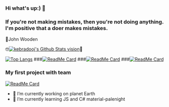 ### Hi what's up:) 👋
<!--
**kebradooj/kebradooj** is a ✨ _special_ ✨ repository because its `README.md` (this file) appears on your GitHub profile. -->
### If you're not making mistakes, then you're not doing anything. I'm positive that a doer makes mistakes.
💬John Wooden

🤓[<img alt="kebradooj's Github Stats vision" src="https://github-readme-stats.vercel.app/api?username=kebradooj&theme=gradient&show_icons=true&hide_border=true">](https://github.com/kebradooj)🍓

[![Top Langs](https://github-readme-stats.vercel.app/api/top-langs/?username=kebradooj&layout=compact&hide_border=true)](https://github.com/kebradooj)
###[![ReadMe Card](https://github-readme-stats.vercel.app/api/pin/?username=kebradooj&repo=re2-remake-costumes-changer&theme=dracula&hide_border=true)](https://github.com/kebradooj/re2-remake-costumes-changer)
###[![ReadMe Card](https://github-readme-stats.vercel.app/api/pin/?username=kebradooj&theme=dracula&repo=Judith-sand-conference&hide_border=true)](https://github.com/kebradooj/Judith-sand-conference)
###[![ReadMe Card](https://github-readme-stats.vercel.app/api/pin/?username=kebradooj&theme=dracula&repo=My-first-portfolio-project&hide_border=true)](https://github.com/kebradooj/https://github.com/kebradooj/My-first-portfolio-project)
### My first project with team 
[![ReadMe Card](https://github-readme-stats.vercel.app/api/pin/?username=kebradooj&theme=shades-of-purple&repo=Poputka.kg&hide_border=true)](https://github.com/kebradooj/Poputka.kg)
- 🔭 I’m currently working on planet Earth
- 🌱 I’m currently learning JS and C#
material-palenight
